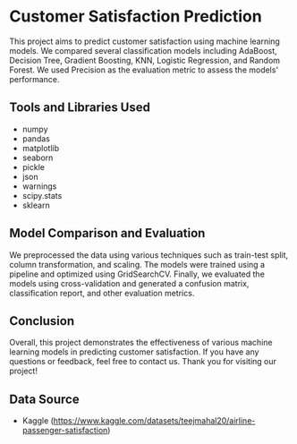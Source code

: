 # Customer Satisfaction Prediction

This project aims to predict customer satisfaction using machine learning models. We compared several classification models including AdaBoost, Decision Tree, Gradient Boosting, KNN, Logistic Regression, and Random Forest. We used Precision as the evaluation metric to assess the models' performance.

## Tools and Libraries Used
- numpy
- pandas
- matplotlib
- seaborn
- pickle
- json
- warnings
- scipy.stats
- sklearn

## Model Comparison and Evaluation
We preprocessed the data using various techniques such as train-test split, column transformation, and scaling. The models were trained using a pipeline and optimized using GridSearchCV. Finally, we evaluated the models using cross-validation and generated a confusion matrix, classification report, and other evaluation metrics.

## Conclusion
Overall, this project demonstrates the effectiveness of various machine learning models in predicting customer satisfaction. If you have any questions or feedback, feel free to contact us. Thank you for visiting our project!

## Data Source
- Kaggle (https://www.kaggle.com/datasets/teejmahal20/airline-passenger-satisfaction)
